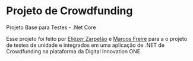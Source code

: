 # Projeto de Crowdfunding
Projeto Base para Testes - .Net Core 

Esse projeto foi feito por [Eliézer Zarpelão](https://github.com/elizarp) e [Marcos Freire](https://github.com/marcosfreire) para a o projeto de testes de unidade e integrados em uma aplicação de .NET de Crowdfunding na plataforma da Digital Innovation ONE.